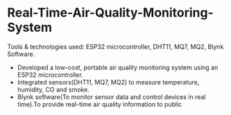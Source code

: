 # Real-Time-Air-Quality-Monitoring-System

 Tools & technologies used: ESP32 microcontroller, DHT11, MQ7, MQ2, Blynk Software.

- Developed a low-cost, portable air quality monitoring system using an  ESP32 microcontroller. 
- Integrated sensors(DHT11, MQ7, MQ2) to measure  temperature, humidity, CO and smoke.
- Blynk software(To monitor sensor  data and control devices in real time).To provide real-time air quality  information to public
